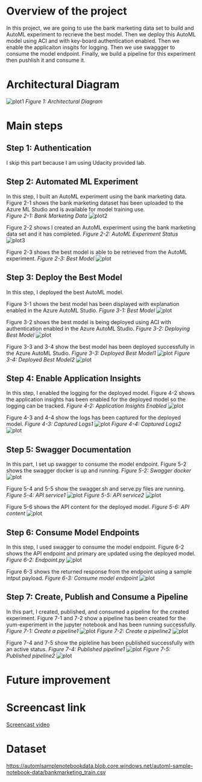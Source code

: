 # Overview of the project
In this project, we are going to use the bank marketing data set to build and AutoML experiment to recrieve the best model.
Then we deploy this AutoML model using ACI and with key-board authentication enabled. Then we enable the applicaiton insgits for logging. 
Then we use swaggger to consume the model endpoint. Finally, we build a pipeline for this experiment then pushlish it and consume it.

# Architectural Diagram
![plot1](./images/Architecture.PNG)
*Figure 1: Architectural Diagram*

# Main steps
## Step 1: Authentication
I skip this part because I am using Udacity provided lab.

## Step 2: Automated ML Experiment
In this step, I built an AutoML experiment using the bank marketing data. 
Figure 2-1 shows the bank marketing dataset has been uploaded to the Azure ML Studio and is available for model training use. <br/>
*Figure 2-1: Bank Marketing Data*
![plot2](./images/2-1.PNG)


Figure 2-2 shows I created an AutoML experiment using the bank marketing data set and it has completed.
*Figure 2-2: AutoML Experiment Status*
![plot3](./images/2-2.PNG)


Figure 2-3 shows the best model is able to be retrieved from the AutoML experiment.
*Figure 2-3: Best Model*
![plot](./images/2-3.PNG)


## Step 3: Deploy the Best Model
In this step, I deployed the best AutoML model.

Figure 3-1 shows the best model has been displayed with explanation enabled in the Azure AutoML Studio.
*Figure 3-1: Best Model*
![plot](./images/3-1.PNG)

Figure 3-2 shows the best model is being deployed using ACI with authentication enabled in the Azure AutoML Studio.
*Figure 3-2: Deploying Best Model*
![plot](./images/3-2.PNG)

Figure 3-3 and 3-4 show the best model has been deployed successfully in the Azure AutoML Studio.
*Figure 3-3: Deployed Best Model1*
![plot](./images/3-3.PNG)
*Figure 3-4: Deployed Best Model2*
![plot](./images/3-4.PNG)


## Step 4: Enable Application Insights
In this step, I enabled the logging for the deployed model.
Figure 4-2 shows the application insights has been enabled for the deployed model so the logging can be tracked.
*Figure 4-2: Application Insights Enabled*
![plot](./images/4-2.PNG)

Figure 4-3 and 4-4 show the logs has been captured for the deployed model.
*Figure 4-3: Captured Logs1*
![plot](./images/4-3.PNG)
*Figure 4-4: Captured Logs2*
![plot](./images/4-4.PNG)


## Step 5: Swagger Documentation
In this part, I set up swagger to consume the model endpoint.
Figure 5-2 shows the swagger docker is up and running.
*Figure 5-2: Swagger docker*
![plot](./images/5-2.PNG)

Figure 5-4 and 5-5 show the swagger.sh and serve.py files are running.
*Figure 5-4: API service1*
![plot](./images/5-4.PNG)
*Figure 5-5: API service2*
![plot](./images/5-5.PNG)

Figure 5-6 shows the API content for the deployed model.
*Figure 5-6: API content*
![plot](./images/5-6.PNG)


## Step 6: Consume Model Endpoints
In this step, I used swagger to consume the model endpoint.
Figure 6-2 shows the API endpoint and primary are updated using the deployed model.
*Figure 6-2: Endpoint.py*
![plot](./images/6-2.PNG)

Figure 6-3 shows the returned response from the endpoint using a sample intput payload.
*Figure 6-3: Consume model endpoint*
![plot](./images/6-3.PNG)


## Step 7: Create, Publish and Consume a Pipeline
In this part, I created, published, and consumed a pipeline for the created experiment.
Figure 7-1 and 7-2 show a pipeline has been created for the yum-experiment in the jupyter notebook and has been running successfully.
*Figure 7-1: Create a pipeline1*
![plot](./images/7-1.PNG)
*Figure 7-2: Create a pipeline2*
![plot](./images/7-2.PNG)

Figure 7-4 and 7-5 show the pipleline has been published successfully with an active status.
*Figure 7-4: Published pipeline1*
![plot](./images/7-4.PNG)
*Figure 7-5: Published pipeline2*
![plot](./images/7-5.PNG)


# Future improvement
# Screencast link
<a href="https://www.youtube.com/watch?v=ukJf9IzUs34" target="_blank">Screencast video</a>

# Dataset
https://automlsamplenotebookdata.blob.core.windows.net/automl-sample-notebook-data/bankmarketing_train.csv


